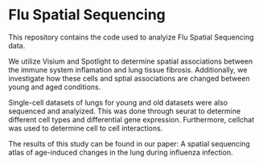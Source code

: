 # Flu Spatial Sequencing

This repository contains the code used to analyize Flu Spatial Sequencing data. 

We utilize Visium and Spotlight to determine spatial associations between the immune system inflamation and lung tissue fibrosis. Additionally, we investigate how these cells and sptial associations are changed between young and aged conditions.

Single-cell datasets of lungs for young and old datasets were also sequenced and analyized. This was done through seurat to determine different cell types and differential gene expression. Furthermore, cellchat was used to determine cell to cell interactions. 

The results of this study can be found in our paper: A spatial sequencing atlas of age-induced changes in the lung during influenza infection. 

